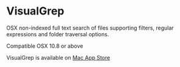 VisualGrep
===

OSX non-indexed full text search of files supporting filters, regular expressions and folder traversal options.

Compatible OSX 10.8 or above

VisualGrep is available on [Mac App Store](http://appstore.com/mac/visualgrep)
